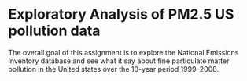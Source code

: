 # Exploratory Analysis of PM2.5 US pollution data

The overall goal of this assignment is to explore the National Emissions Inventory database and see what it say about fine particulate matter pollution in the United states over the 10-year period 1999–2008.
